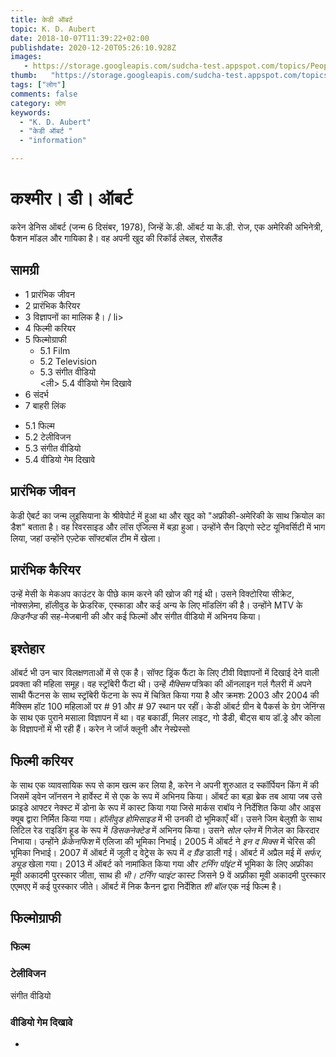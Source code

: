 ```yaml
---
title: केडी ऑबर्ट 
topic: K. D. Aubert
date: 2018-10-07T11:39:22+02:00
publishdate: 2020-12-20T05:26:10.928Z
images: 
   - https://storage.googleapis.com/sudcha-test.appspot.com/topics/People/k._d._aubert/1.jpeg
thumb:   "https://storage.googleapis.com/sudcha-test.appspot.com/topics/People/k._d._aubert/thumb.jpeg"
tags: ["लोग"]
comments: false
category: लोग
keywords: 
  - "K. D. Aubert"
  - "केडी ऑबर्ट "
  - "information"

---
```

<H1> कश्मीर। डी। ऑबर्ट </h1> <p> करेन डेनिस ऑबर्ट (जन्म 6 दिसंबर, 1978), जिन्हें के.डी. ऑबर्ट या के.डी. रोज, एक अमेरिकी अभिनेत्री, फैशन मॉडल और गायिका है। वह अपनी खुद की रिकॉर्ड लेबल, रोसलैंड </p> <h2> सामग्री </h2> <ul> <li> 1 प्रारंभिक जीवन </li> <li> 2 प्रारंभिक कैरियर </li> <li> 3 विज्ञापनों का मालिक है। / li> <li> 4 फिल्मी करियर </li> <li> 5 फिल्मोग्राफी <ul> <li> 5.1 Film </li> <li> 5.2 Television </li> <li> 5.3 संगीत वीडियो </li> <ली> 5.4 वीडियो गेम दिखावे </li> </ul> </li> <li> 6 संदर्भ </li> <li> 7 बाहरी लिंक </li> </ul> <ul> <li> 5.1 फिल्म </li><li>5.2 टेलीविजन </li> <li> 5.3 संगीत वीडियो </li> <li> 5.4 वीडियो गेम दिखावे </li> </ul> <h2> प्रारंभिक जीवन </h2> <p> केडी ऐबर्ट का जन्म लुइसियाना के श्रीवेपोर्ट में हुआ था और खुद को "अफ्रीकी-अमेरिकी के साथ क्रियोल का डैश" बताता है। वह रिवरसाइड और लॉस एंजिल्स में बड़ा हुआ। उन्होंने सैन डिएगो स्टेट यूनिवर्सिटी में भाग लिया, जहां उन्होंने एज़्टेक सॉफ्टबॉल टीम में खेला। </p> <h2> प्रारंभिक कैरियर </h2> <p> उन्हें मेसी के मेकअप काउंटर के पीछे काम करने की खोज की गई थी। उसने विक्टोरिया सीक्रेट, नोक्सज़ेमा, हॉलीवुड के फ्रेडरिक, एस्काडा और कई अन्य के लिए मॉडलिंग की है। उन्होंने MTV के <i> किडनैप्ड </i> की सह-मेजबानी की और कई फिल्मों और संगीत वीडियो में अभिनय किया। </p> <h2> इश्तेहार </h2> <p> ऑबर्ट भी उन चार विलक्षणताओं में से एक है। सॉफ्ट ड्रिंक फैंटा के लिए टीवी विज्ञापनों में दिखाई देने वाली प्रवक्ता की महिला समूह। वह स्ट्रॉबेरी फैंटा थी। उन्हें <i> मैक्सिम </i> पत्रिका की ऑनलाइन गर्ल गैलरी में अपने साथी फैंटनस के साथ स्ट्रॉबेरी फेंटना के रूप में चित्रित किया गया है और क्रमशः 2003 और 2004 की मैक्सिम हॉट 100 महिलाओं पर # 91 और # 97 स्थान पर रहीं। केडी ऑबर्ट ग्रीन बे पैकर्स के ग्रेग जेनिंग्स के साथ एक पुराने मसाला विज्ञापन में था। वह बकार्डी, मिलर लाइट, गो डैडी, बीट्स बाय डॉ.ड्रे और कोला के विज्ञापनों में भी रही हैं। करेन ने जॉर्ज क्लूनी और नेस्प्रेस्सो </p> <h2> फिल्मी करियर </h2> <p> के साथ एक व्यावसायिक रूप से काम खत्म कर लिया है, करेन ने अपनी शुरुआत द स्कॉर्पियन किंग में की जिसमें ड्वेन जॉनसन ने हार्वेस्ट में से एक के रूप में अभिनय किया। ऑबर्ट का बड़ा ब्रेक तब आया जब उसे फ्राइडे आफ्टर नेक्स्ट में डोना के रूप में कास्ट किया गया जिसे मार्कस राबॉय ने निर्देशित किया और आइस क्यूब द्वारा निर्मित किया गया। <I> हॉलीवुड होमिसाइड </i> में भी उनकी दो भूमिकाएँ थीं। उसने जिम बेलुशी के साथ लिटिल रेड राइडिंग हूड के रूप में <i> डिसकनेक्टेड </i> में अभिनय किया। उसने <i> सोल प्लेन </i> में गिजेल का किरदार निभाया। उन्होंने <i> फ्रेंकेनफिश </i> में एलिजा की भूमिका निभाई। 2005 में ऑबर्ट ने <i> इन द मिक्स </i> में चेरिस की भूमिका निभाई। 2007 में ऑबर्ट में जूली द वेट्रेस के रूप में <i> द ग्रैंड </i> डाली गई। ऑबर्ट में अप्रैल मई में <i> सर्फर, ड्यूड </i> खेला गया। 2013 में ऑबर्ट को नामांकित किया गया और <i> टर्निंग पॉइंट </i> में भूमिका के लिए अफ्रीका मूवी अकादमी पुरस्कार जीता, साथ ही <i> भी। टर्निंग प्वाइंट </i> कास्ट जिसने 9 वें अफ्रीका मूवी अकादमी पुरस्कार एएमएए में कई पुरस्कार जीते। ऑबर्ट में निक कैनन द्वारा निर्देशित <i> शी बॉल </i> एक नई फिल्म है। </p> <h2> फिल्मोग्राफी </h2> <h3> फिल्म </h3> <h3> टेलीविजन </h3 <h3 > संगीत वीडियो </h3> <h3> वीडियो गेम दिखावे </h3> <ul> <li> </li> </ul> 